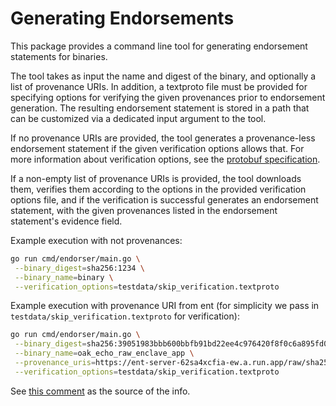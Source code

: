 # Generating Endorsements

This package provides a command line tool for generating endorsement statements for binaries.

The tool takes as input the name and digest of the binary, and optionally a list of provenance URIs.
In addition, a textproto file must be provided for specifying options for verifying the given
provenances prior to endorsement generation. The resulting endorsement statement is stored in a path
that can be customized via a dedicated input argument to the tool.

If no provenance URIs are provided, the tool generates a provenance-less endorsement statement if
the given verification options allows that. For more information about verification options, see the
[protobuf specification](../../proto/provenance_verification.proto).

If a non-empty list of provenance URIs is provided, the tool downloads them, verifies them according
to the options in the provided verification options file, and if the verification is successful
generates an endorsement statement, with the given provenances listed in the endorsement statement's
evidence field.

Example execution with not provenances:

```bash
go run cmd/endorser/main.go \
 --binary_digest=sha256:1234 \
 --binary_name=binary \
 --verification_options=testdata/skip_verification.textproto
```

Example execution with provenance URI from ent (for simplicity we pass in
`testdata/skip_verification.textproto` for verification):

```bash
go run cmd/endorser/main.go \
 --binary_digest=sha256:39051983bbb600bbfb91bd22ee4c976420f8f0c6a895fd083dcb0d153ddd5fd6 \
 --binary_name=oak_echo_raw_enclave_app \
 --provenance_uris=https://ent-server-62sa4xcfia-ew.a.run.app/raw/sha256:b28696a8341443e3ba433373c60fe1eba8d96f28c8aff6c5ee03d752dd3b399b \
 --verification_options=testdata/skip_verification.textproto
```

See [this comment](https://github.com/project-oak/oak/pull/4191#issuecomment-1643932356) as the
source of the info.
